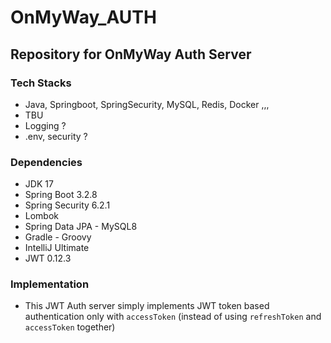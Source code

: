 # OnMyWay_AUTH
## Repository for OnMyWay Auth Server

### Tech Stacks
- Java, Springboot, SpringSecurity, MySQL, Redis, Docker ,,,
- TBU
- Logging ?
- .env, security ?

### Dependencies
- JDK 17
- Spring Boot 3.2.8
- Spring Security 6.2.1
- Lombok
- Spring Data JPA - MySQL8
- Gradle - Groovy
- IntelliJ Ultimate
- JWT 0.12.3

### Implementation
- This JWT Auth server simply implements JWT token based authentication only with `accessToken` (instead of using `refreshToken` and `accessToken` together)